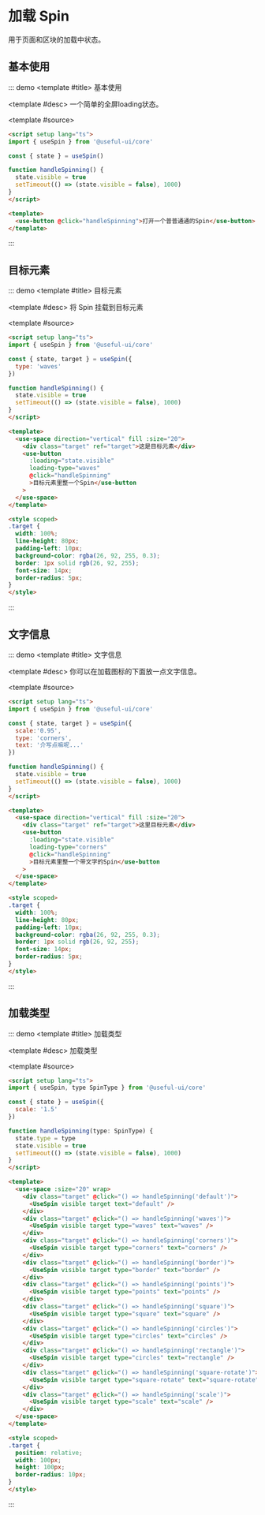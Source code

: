 # 加载 Spin

用于页面和区块的加载中状态。

## 基本使用

::: demo
<template #title>
基本使用
</template>

<template #desc>
一个简单的全屏loading状态。
</template>

<template #source>
 <spin-basic></spin-basic>
</template>

```html
<script setup lang="ts">
import { useSpin } from '@useful-ui/core'

const { state } = useSpin()

function handleSpinning() {
  state.visible = true
  setTimeout(() => (state.visible = false), 1000)
}
</script>

<template>
  <use-button @click="handleSpinning">打开一个普普通通的Spin</use-button>
</template>
```
:::


## 目标元素

::: demo
<template #title>
目标元素
</template>

<template #desc>
将 Spin 挂载到目标元素
</template>

<template #source>
 <spin-target></spin-target>
</template>

```html
<script setup lang="ts">
import { useSpin } from '@useful-ui/core'

const { state, target } = useSpin({
  type: 'waves'
})

function handleSpinning() {
  state.visible = true
  setTimeout(() => (state.visible = false), 1000)
}
</script>

<template>
  <use-space direction="vertical" fill :size="20">
    <div class="target" ref="target">这是目标元素</div>
    <use-button
      :loading="state.visible"
      loading-type="waves"
      @click="handleSpinning"
      >目标元素里整一个Spin</use-button
    >
  </use-space>
</template>

<style scoped>
.target {
  width: 100%;
  line-height: 80px;
  padding-left: 10px;
  background-color: rgba(26, 92, 255, 0.3);
  border: 1px solid rgb(26, 92, 255);
  font-size: 14px;
  border-radius: 5px;
}
</style>
```
:::


## 文字信息

::: demo
<template #title>
文字信息
</template>

<template #desc>
你可以在加载图标的下面放一点文字信息。
</template>

<template #source>
 <spin-text></spin-text>
</template>

```html
<script setup lang="ts">
import { useSpin } from '@useful-ui/core'

const { state, target } = useSpin({
  scale:'0.95',
  type: 'corners',
  text: '介写点嘛呢...'
})

function handleSpinning() {
  state.visible = true
  setTimeout(() => (state.visible = false), 1000)
}
</script>

<template>
  <use-space direction="vertical" fill :size="20">
    <div class="target" ref="target">这里目标元素</div>
    <use-button
      :loading="state.visible"
      loading-type="corners"
      @click="handleSpinning"
      >目标元素里整一个带文字的Spin</use-button
    >
  </use-space>
</template>

<style scoped>
.target {
  width: 100%;
  line-height: 80px;
  padding-left: 10px;
  background-color: rgba(26, 92, 255, 0.3);
  border: 1px solid rgb(26, 92, 255);
  font-size: 14px;
  border-radius: 5px;
}
</style>
```
:::


## 加载类型

::: demo
<template #title>
加载类型
</template>

<template #desc>
加载类型
</template>

<template #source>
 <spin-type></spin-type>
</template>

```html
<script setup lang="ts">
import { useSpin, type SpinType } from '@useful-ui/core'

const { state } = useSpin({
  scale: '1.5'
})

function handleSpinning(type: SpinType) {
  state.type = type
  state.visible = true
  setTimeout(() => (state.visible = false), 1000)
}
</script>

<template>
  <use-space :size="20" wrap>
    <div class="target" @click="() => handleSpinning('default')">
      <UseSpin visible target text="default" />
    </div>
    <div class="target" @click="() => handleSpinning('waves')">
      <UseSpin visible target type="waves" text="waves" />
    </div>
    <div class="target" @click="() => handleSpinning('corners')">
      <UseSpin visible target type="corners" text="corners" />
    </div>
    <div class="target" @click="() => handleSpinning('border')">
      <UseSpin visible target type="border" text="border" />
    </div>
    <div class="target" @click="() => handleSpinning('points')">
      <UseSpin visible target type="points" text="points" />
    </div>
    <div class="target" @click="() => handleSpinning('square')">
      <UseSpin visible target type="square" text="square" />
    </div>
    <div class="target" @click="() => handleSpinning('circles')">
      <UseSpin visible target type="circles" text="circles" />
    </div>
    <div class="target" @click="() => handleSpinning('rectangle')">
      <UseSpin visible target type="circles" text="rectangle" />
    </div>
    <div class="target" @click="() => handleSpinning('square-rotate')">
      <UseSpin visible target type="square-rotate" text="square-rotate" />
    </div>
    <div class="target" @click="() => handleSpinning('scale')">
      <UseSpin visible target type="scale" text="scale" />
    </div>
  </use-space>
</template>

<style scoped>
.target {
  position: relative;
  width: 100px;
  height: 100px;
  border-radius: 10px;
}
</style>
```
:::
